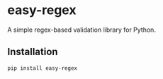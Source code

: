 # easy-regex

A simple regex-based validation library for Python.

## Installation
```bash
pip install easy-regex
